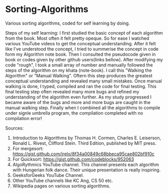 # Sorting-Algorithms
Various sorting algorithms, coded for self learning by doing.

Steps of my self learning:
I first studied the basic concept of each algorithm from the book. Most often it felt pretty opeque. So for ease I watched various YouTube videos to get the conceptual understanding. After it felt like I've understood the concept, I tried to summerise the concept in code form my Algorithm note book. Then I consulted the pseudocode given in book or codes given by other github users(links bellow). After modifying my code "rough", I took a small array of number and manually followed the steps of the algorithm on my khata (note-book). I call this "Walking the Algorithm" or "Manual Walking". Oftern this step produces the greatest conceptual understanding and revealed many small mistakes. Once manual walking is done, I typed, compiled and ran the code for final testing. This final testing step often revealed many more bugs and refined my understanding of the algorithm even further. As my study progressed I became aware of the bugs and more and more bugs are caught in the manual walking step. Finally when I combined all the algorithms to compile under signle umbrella program, the compilation completed with no compilation error!

Sources:
1. Introduction to Algorithms by Thomas H. Cormen, Charles E. Leiserson, Ronald L. Rivest, Clifford Stein. Third Edition, published by MIT press.
2. For mergesort: https://gist.github.com/jrelo/8f34a00849c68bbeca95cae802bf910c
3. For Quicksort: https://gist.github.com/codeblocks/952063
4. AlgoRythmics YouTube channel. This channel presents each algorithm with Hungerian folk dance. Their unique presentation is really inspiring.
5. GeeksforGeeks YouTube Channel.
6. Other YouTube channels like KC Ang, CS 50 etc.
7. Wikipedia pages on various sorting algorithms.
